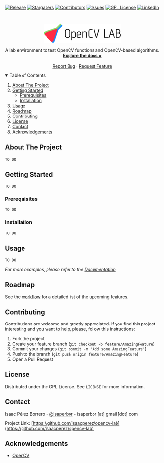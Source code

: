 [![Release][release-shield]][release-url]
[![Stargazers][stars-shield]][stars-url]
[![Contributors][contributors-shield]][contributors-url]
[![Issues][issues-shield]][issues-url]
[![GPL License][license-shield]][license-url]
[![LinkedIn][linkedin-shield]][linkedin-url]



<!-- PROJECT LOGO -->
<br />
<p align="center">
  <a href="https://github.com/isaacperez/opencv-lab">
    <img src="media/logo_with_text.png" alt="OpenCV LAB" width="50%">
  </a>

  <p align="center">
    A lab environment to test OpenCV functions and OpenCV-based algorithms.
    <br />
    <a href="https://github.com/isaacperez/opencv-lab/docs/"><strong>Explore the docs »</strong></a>
    <br />
    <br />
    <a href="https://github.com/isaacperez/opencv-lab/issues">Report Bug</a>
    ·
    <a href="https://github.com/isaacperez/opencv-lab/issues">Request Feature</a>
  </p>
</p>



<!-- TABLE OF CONTENTS -->
<details open="open">
  <summary>Table of Contents</summary>
  <ol>
    <li>
      <a href="#about-the-project">About The Project</a>
    </li>
    <li>
      <a href="#getting-started">Getting Started</a>
      <ul>
        <li><a href="#prerequisites">Prerequisites</a></li>
        <li><a href="#installation">Installation</a></li>
      </ul>
    </li>
    <li><a href="#usage">Usage</a></li>
    <li><a href="#roadmap">Roadmap</a></li>
    <li><a href="#contributing">Contributing</a></li>
    <li><a href="#license">License</a></li>
    <li><a href="#contact">Contact</a></li>
    <li><a href="#acknowledgements">Acknowledgements</a></li>
  </ol>
</details>



<!-- ABOUT THE PROJECT -->
## About The Project
`TO DO`



<!-- GETTING STARTED -->
## Getting Started
`TO DO`

### Prerequisites
`TO DO`

### Installation
`TO DO`


<!-- USAGE EXAMPLES -->
## Usage
`TO DO`

_For more examples, please refer to the [Documentation](https://github.com/isaacperez/opencv-lab/docs)_



<!-- ROADMAP -->
## Roadmap
See the [workflow](https://github.com/isaacperez/opencv-lab/projects/1) for a detailed list of the upcoming features.


<!-- CONTRIBUTING -->
## Contributing
Contributions are welcome and greatly appreciated. If you find this project interesting and you want to help, please, follow this instructions:

1. Fork the project
2. Create your feature branch (`git checkout -b feature/AmazingFeature`)
3. Commit your changes (`git commit -m 'Add some AmazingFeature'`)
4. Push to the branch (`git push origin feature/AmazingFeature`)
5. Open a Pull Request


<!-- LICENSE -->
## License

Distributed under the GPL License. See `LICENSE` for more information.


<!-- CONTACT -->
## Contact

Isaac Pérez Borrero - [@isaperbor](https://twitter.com/isaperbor) - isaperbor [at] gmail [dot] com

Project Link: [https://github.com/isaacperez/opencv-lab](https://github.com/isaacperez/opencv-lab)


<!-- ACKNOWLEDGEMENTS -->
## Acknowledgements
* [OpenCV](https://opencv.org/)


<!-- MARKDOWN LINKS & IMAGES -->
[release-shield]: https://img.shields.io/github/v/release/isaacperez/opencv-lab
[release-url]: https://github.com/isaacperez/opencv-lab/releases
[stars-shield]: https://img.shields.io/github/stars/isaacperez/opencv-lab?style=social
[stars-url]: https://github.com/isaacperez/opencv-lab/stargazers
[contributors-shield]: https://img.shields.io/github/contributors/isaacperez/opencv-lab
[contributors-url]: https://github.com/isaacperez/opencv-lab/graphs/contributors
[issues-shield]: https://img.shields.io/github/issues/othneildrew/Best-README-Template.svg?style=flat
[issues-url]: https://github.com/othneildrew/Best-README-Template/issues
[license-shield]: https://img.shields.io/badge/license-GPL-green
[license-url]: https://github.com/isaacperez/opencv-lab/blob/master/LICENSE.txt
[linkedin-shield]: https://img.shields.io/badge/-LinkedIn-black.svg?style=flat&logo=linkedin&colorB=555
[linkedin-url]: https://www.linkedin.com/in/isaperbor/
[product-screenshot]: images/screenshot.png

